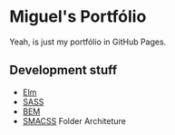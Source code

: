 # Miguel's Portfólio
Yeah, is just my portfólio in GitHub Pages.

## Development stuff

- [Elm](https://elm-lang.com/)
- [SASS](https://sass-lang.com/)
- [BEM](http://getbem.com/introduction/)
- [SMACSS](https://smacss.com/) Folder Architeture

